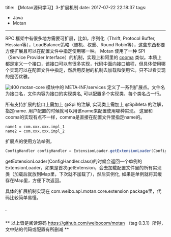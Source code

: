 title: 【Motan源码学习】3-扩展机制
date: 2017-07-22 22:18:37
tags:
- Java
- Motan
---
RPC 框架中有很多地方需要可扩展，比如，序列化（Thrift, Protocol Buffer, Hessian等），LoadBalance策略（随机、权重、Round Robin等），这些东西都要方便扩展且可以在配置文件中指定使用哪一种。
Motan 使用了一种 SPI （Service Provider Interface）的机制，实现上和阿里的 [cooma](https://github.com/alibaba/cooma) 类似。本质上都是定义一个接口，该接口可以有很多实现，代码中面向接口编程，但具体使用哪个实现可以在配置文件中指定，然后用反射的机制去加载和使用它。只不过看实现的是否优雅。


![400](/images/【Motan源码学习】3-扩展机制_1.png)
motan-core 模块中的 META-INF/services 定义了一系列扩展点。文件名为接口名，文件内容为接口的实现类名, 可以配置多个实现类，每个类名占一行。
<!--more-->
所有支持扩展的接口上需加上 @Spi 的注解, 实现类上需加上 @SpiMeta 的注解，指定name. 用户配置的时候就可以用该name来配置使用哪种实现。
这里和cooma的实现有点不一样，comma是直接在配置文件里指定name的。
```
name1 = com.xxx.xxx.impl_1
name2 = com.xxx.xxx.impl_2
```

扩展点的使用方法举例，
```java
ConfigHandler configHandler = ExtensionLoader.getExtensionLoader(ConfigHandler.class).getExtension(MotanConstants.DEFAULT_VALUE);
```
getExtensionLoader(ConfigHandler.class)的时候会返回一个单例的ExtensionLoader，如果是首次getExtension，会去加载配置文件里的所有实现类（加载后就放到Map里，下次就不加载了），然后实例化, 如果是单例就将其缓存在Map里，方便下次返回。

具体的扩展机制实现在 com.weibo.api.motan.core.extension package里，代码比较简单易懂。




##### .
** 以上皆是阅读源码 https://github.com/weibocom/motan （tag 0.3.1）所得，文中贴的代码或配置有所删减 **


<style>
img[title="300"] {
  width:300px;
  width:300px;
  display: block;
}
img[title="400"] {
  width:400px;
  width:400px;
  display: block;
}
img[title="450"] {
  width:450px;
  width:450px;
  display: block;
}
img[title="500"] {
  width:500px;
  height:500px;
  display: block;
}
</style>
